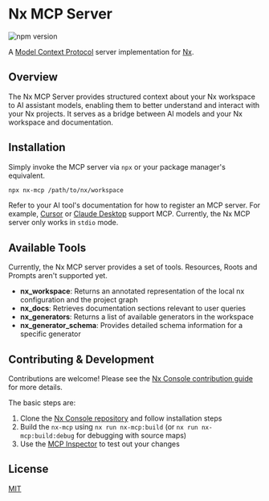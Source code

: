 # Nx MCP Server

![npm version](https://img.shields.io/npm/v/nx-mcp)

A [Model Context Protocol](https://modelcontextprotocol.io/introduction) server implementation for [Nx](https://nx.dev).

## Overview

The Nx MCP Server provides structured context about your Nx workspace to AI assistant models, enabling them to better understand and interact with your Nx projects. It serves as a bridge between AI models and your Nx workspace and documentation.

## Installation

Simply invoke the MCP server via `npx` or your package manager's equivalent.

```bash
npx nx-mcp /path/to/nx/workspace
```

Refer to your AI tool's documentation for how to register an MCP server. For example, [Cursor](https://docs.cursor.com/context/model-context-protocol) or [Claude Desktop](https://modelcontextprotocol.io/quickstart/user) support MCP.
Currently, the Nx MCP server only works in `stdio` mode.

## Available Tools

Currently, the Nx MCP server provides a set of tools. Resources, Roots and Prompts aren't supported yet.

- **nx_workspace**: Returns an annotated representation of the local nx configuration and the project graph
- **nx_docs**: Retrieves documentation sections relevant to user queries
- **nx_generators**: Returns a list of available generators in the workspace
- **nx_generator_schema**: Provides detailed schema information for a specific generator

## Contributing & Development

Contributions are welcome! Please see the [Nx Console contribution guide](https://github.com/nrwl/nx-console/blob/master/CONTRIBUTING.md) for more details.

The basic steps are:

1. Clone the [Nx Console repository](https://github.com/nrwl/nx-console) and follow installation steps
2. Build the `nx-mcp` using `nx run nx-mcp:build` (or `nx run nx-mcp:build:debug` for debugging with source maps)
3. Use the [MCP Inspector](https://modelcontextprotocol.io/docs/tools/inspector) to test out your changes

## License

[MIT](../../LICENSE)
